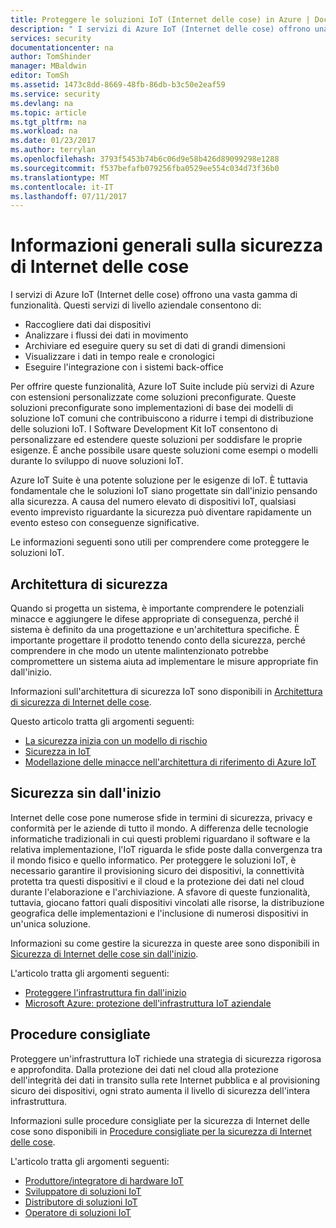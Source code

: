 ```yaml
---
title: Proteggere le soluzioni IoT (Internet delle cose) in Azure | Documentazione Microsoft
description: " I servizi di Azure IoT (Internet delle cose) offrono una vasta gamma di funzionalità. Questo articolo illustra come proteggere le soluzioni IoT in Azure. "
services: security
documentationcenter: na
author: TomShinder
manager: MBaldwin
editor: TomSh
ms.assetid: 1473c8dd-8669-48fb-86db-b3c50e2eaf59
ms.service: security
ms.devlang: na
ms.topic: article
ms.tgt_pltfrm: na
ms.workload: na
ms.date: 01/23/2017
ms.author: terrylan
ms.openlocfilehash: 3793f5453b74b6c06d9e58b426d89099298e1288
ms.sourcegitcommit: f537befafb079256fba0529ee554c034d73f36b0
ms.translationtype: MT
ms.contentlocale: it-IT
ms.lasthandoff: 07/11/2017
---
```

# <a name="internet-of-things-security-overview"></a>Informazioni generali sulla sicurezza di Internet delle cose
I servizi di Azure IoT (Internet delle cose) offrono una vasta gamma di funzionalità. Questi servizi di livello aziendale consentono di:

* Raccogliere dati dai dispositivi
* Analizzare i flussi dei dati in movimento
* Archiviare ed eseguire query su set di dati di grandi dimensioni
* Visualizzare i dati in tempo reale e cronologici
* Eseguire l'integrazione con i sistemi back-office

Per offrire queste funzionalità, Azure IoT Suite include più servizi di Azure con estensioni personalizzate come soluzioni preconfigurate. Queste soluzioni preconfigurate sono implementazioni di base dei modelli di soluzione IoT comuni che contribuiscono a ridurre i tempi di distribuzione delle soluzioni IoT. I Software Development Kit IoT consentono di personalizzare ed estendere queste soluzioni per soddisfare le proprie esigenze. È anche possibile usare queste soluzioni come esempi o modelli durante lo sviluppo di nuove soluzioni IoT.

Azure IoT Suite è una potente soluzione per le esigenze di IoT. È tuttavia fondamentale che le soluzioni IoT siano progettate sin dall'inizio pensando alla sicurezza. A causa del numero elevato di dispositivi IoT, qualsiasi evento imprevisto riguardante la sicurezza può diventare rapidamente un evento esteso con conseguenze significative.

Le informazioni seguenti sono utili per comprendere come proteggere le soluzioni IoT.

## <a name="security-architecture"></a>Architettura di sicurezza
Quando si progetta un sistema, è importante comprendere le potenziali minacce e aggiungere le difese appropriate di conseguenza, perché il sistema è definito da una progettazione e un'architettura specifiche. È importante progettare il prodotto tenendo conto della sicurezza, perché comprendere in che modo un utente malintenzionato potrebbe compromettere un sistema aiuta ad implementare le misure appropriate fin dall'inizio.

Informazioni sull'architettura di sicurezza IoT sono disponibili in [Architettura di sicurezza di Internet delle cose](../iot-suite/iot-security-architecture.md).

Questo articolo tratta gli argomenti seguenti:

* [La sicurezza inizia con un modello di rischio](../iot-suite/iot-security-architecture.md#security-starts-with-a-threat-model)
* [Sicurezza in IoT](../iot-suite/iot-security-architecture.md#security-in-iot)
* [Modellazione delle minacce nell'architettura di riferimento di Azure IoT](../iot-suite/iot-security-architecture.md#threat-modeling-the-azure-iot-reference-architecture)

## <a name="security-from-the-ground-up"></a>Sicurezza sin dall'inizio
Internet delle cose pone numerose sfide in termini di sicurezza, privacy e conformità per le aziende di tutto il mondo. A differenza delle tecnologie informatiche tradizionali in cui questi problemi riguardano il software e la relativa implementazione, l'IoT riguarda le sfide poste dalla convergenza tra il mondo fisico e quello informatico. Per proteggere le soluzioni IoT, è necessario garantire il provisioning sicuro dei dispositivi, la connettività protetta tra questi dispositivi e il cloud e la protezione dei dati nel cloud durante l'elaborazione e l'archiviazione. A sfavore di queste funzionalità, tuttavia, giocano fattori quali dispositivi vincolati alle risorse, la distribuzione geografica delle implementazioni e l'inclusione di numerosi dispositivi in un'unica soluzione.

Informazioni su come gestire la sicurezza in queste aree sono disponibili in [Sicurezza di Internet delle cose sin dall'inizio](../iot-suite/securing-iot-ground-up.md).

L'articolo tratta gli argomenti seguenti:

* [Proteggere l'infrastruttura fin dall'inizio](../iot-suite/securing-iot-ground-up.md#secure-infrastructure-from-the-ground-up)
* [Microsoft Azure: protezione dell'infrastruttura IoT aziendale](../iot-suite/securing-iot-ground-up.md#microsoft-azure---secure-iot-infrastructure-for-your-business)

## <a name="best-practices"></a>Procedure consigliate
Proteggere un'infrastruttura IoT richiede una strategia di sicurezza rigorosa e approfondita. Dalla protezione dei dati nel cloud alla protezione dell'integrità dei dati in transito sulla rete Internet pubblica e al provisioning sicuro dei dispositivi, ogni strato aumenta il livello di sicurezza dell'intera infrastruttura.

Informazioni sulle procedure consigliate per la sicurezza di Internet delle cose sono disponibili in [Procedure consigliate per la sicurezza di Internet delle cose](../iot-suite/iot-security-best-practices.md).

L'articolo tratta gli argomenti seguenti:

* [Produttore/integratore di hardware IoT](../iot-suite/iot-security-best-practices.md#iot-hardware-manufacturerintegrator)
* [Sviluppatore di soluzioni IoT](../iot-suite/iot-security-best-practices.md#iot-solution-developer)
* [Distributore di soluzioni IoT](../iot-suite/iot-security-best-practices.md#iot-solution-deployer)
* [Operatore di soluzioni IoT](../iot-suite/iot-security-best-practices.md#iot-solution-operator)
